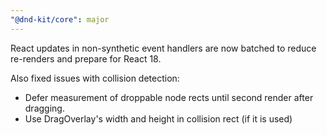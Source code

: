 ```yaml
---
"@dnd-kit/core": major
---
```


React updates in non-synthetic event handlers are now batched to reduce re-renders and prepare for React 18.

Also fixed issues with collision detection:
- Defer measurement of droppable node rects until second render after dragging.
- Use DragOverlay's width and height in collision rect (if it is used)
